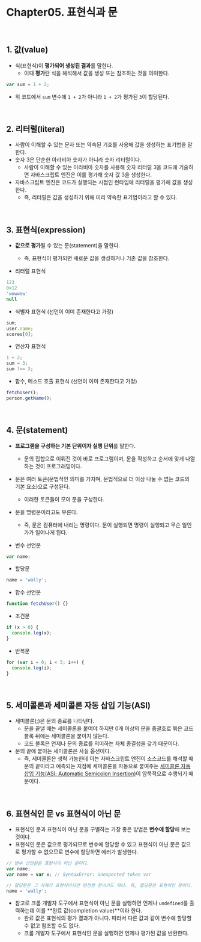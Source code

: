 # Chapter05. 표현식과 문

<br>

## 1. 값(value)

- 식(표현식)이 **평가되어 생성된 결과**를 말한다.
  - 이때 **평가**란 식을 해석해서 값을 생성 또는 참조하는 것을 의미한다.

```javascript
var sum = 1 + 2;
```

- 위 코드에서 `sum` 변수에 `1 + 2`가 아니라 `1 + 2`가 평가된 `3`이 할당된다.

<br>

## 2. 리터럴(literal)

- 사람이 이해할 수 있는 문자 또는 약속된 기호를 사용해 값을 생성하는 표기법을 말한다.
- 숫자 3은 단순한 아라비아 숫자가 아니라 숫자 리터럴이다.
  - 사람이 이해할 수 있는 아라비아 숫자를 사용해 숫자 리터럴 3을 코드에 기술하면 자바스크립트 엔진은 이를 평가해 숫자 값 3을 생성한다.
- 자바스크립트 엔진은 코드가 실행되는 시점인 런타임에 리터럴을 평가해 값을 생성한다.
  - 즉, 리터럴은 값을 생성하기 위해 미리 약속한 표기법이라고 할 수 있다.

<br>

## 3. 표현식(expression)

- **값으로 평가**될 수 있는 문(statement)을 말한다.
  - 즉, 표현식이 평가되면 새로운 값을 생성하거나 기존 값을 참조한다.

- 리터럴 표현식

```javascript
123
0x12
'wowwow'
null
```

- 식별자 표현식 (선언이 이미 존재한다고 가정)

```javascript
sum;
user.name;
scores[0];
```

- 연산자 표현식

```javascript
1 + 2;
sum = 3;
sum !== 3;
```

- 함수, 메소드 호출 표현식 (선언이 이미 존재한다고 가정)

```javascript
fetchUser();
person.getName();
```

<br>

## 4. 문(statement)

- **프로그램을 구성하는 기본 단위이자 실행 단위**를 말한다.
  - 문의 집합으로 이뤄진 것이 바로 프로그램이며, 문을 작성하고 순서에 맞게 나열하는 것이 프로그래밍이다.
- 문은 여러 토큰(문법적인 의미를 가지며, 문법적으로 더 이상 나눌 수 없는 코드의 기본 요소)으로 구성된다.
  - 이러한 토큰들이 모여 문을 구성한다.
- 문을 명령문이라고도 부른다.
  - 즉, 문은 컴퓨터에 내리는 명령이다. 문이 실행되면 명령이 실행되고 무슨 일인가가 일어나게 된다.

- 변수 선언문

```javascript
var name;
```

- 할당문

```javascript
name = 'wally';
```

- 함수 선언문

```javascript
function fetchUser() {}
```

- 조건문

```javascript
if (x > 0) {
  console.log(x);
}
```

-  반복문

```javascript
for (var i = 0; i < 5; i++) {
  console.log(i);
}
```

<br>

## 5. 세미콜론과 세미콜론 자동 삽입 기능(ASI)

- 세미콜론(;)은 문의 종료를 나타낸다.
  - 문을 끝낼 때는 세미콜론을 붙여야 하지만 0개 이상의 문을 중괄호로 묶은 코드 블록 뒤에는 세미콜론을 붙이지 않는다.
  - 코드 블록은 언제나 문의 종료를 의미하는 자체 종결성을 갖기 때문이다.
- 문의 끝에 붙이는 세미콜론은 사실 옵션이다.
  - 즉, 세미콜론은 생략 가능한데 이는 자바스크립트 엔진이 소스코드를 해석할 때 문의 끝이라고 예측되는 지점에 세미콜론을 자동으로 붙여주는 <u>세미콜론 자동 삽입 기능(ASI; Automatic Semicolon Insertion)</u>이 암묵적으로 수행되기 때문이다.

<br>

## 6. 표현식인 문 vs 표현식이 아닌 문

- 표현식인 문과 표현식이 아닌 문을 구별하는 가장 좋은 방법은 **변수에 할당**해 보는 것이다.
- 표현식인 문은 값으로 평가되므로 변수에 할당할 수 있고 표현식이 아닌 문은 값으로 평가할 수 없으므로 변수에 할당하면 에러가 발생한다.

```javascript
// 변수 선언문은 표현식이 아닌 문이다.
var name;
var name = var x; // SyntaxError: Unexpected token var

// 할당문은 그 자체가 표현식이지만 완전한 문이기도 하다. 즉, 할당문은 표현식인 문이다.
name = 'wally';
```

- 참고로 크롬 개발자 도구에서 표현식이 아닌 문을 실행하면 언제나 `undefined`를 출력하는데 이를 **완료 값(completion value)**이라 한다.
  - 완료 값은 표현식의 평가 결과가 아니다. 따라서 다른 값과 같이 변수에 할당할 수 없고 참조할 수도 없다.
  - 크롬 개발자 도구에서 표현식인 문을 실행하면 언제나 평가된 값을 반환한다.